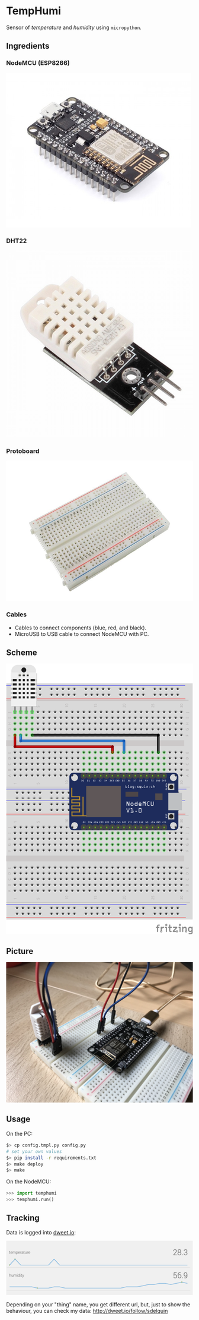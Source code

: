 # TempHumi

Sensor of *temperature* and *humidity* using `micropython`.

## Ingredients

### NodeMCU (ESP8266)

![NodeMCU](img/NodeMcu.jpg)

### DHT22

![DHT22](img/DHT22.png)

### Protoboard

![Protoboard](img/protoboard.jpg)

### Cables

- Cables to connect components (blue, red, and black).
- MicroUSB to USB cable to connect NodeMCU with PC.

## Scheme

![Fritzing](img/DHT_scheme.png) 

## Picture

![Real](img/DHT_real.jpg) 

## Usage

On the PC:

```bash
$> cp config.tmpl.py config.py
# set your own values
$> pip install -r requirements.txt
$> make deploy
$> make
```

On the NodeMCU:

```python
>>> import temphumi
>>> temphumi.run()
```

## Tracking

Data is logged into [dweet.io](http://dweet.io/):

![dweet](img/dweet.png) 

Depending on your "thing" name, you get different url, but, just to show the behaviour, you can check my data: http://dweet.io/follow/sdelquin
